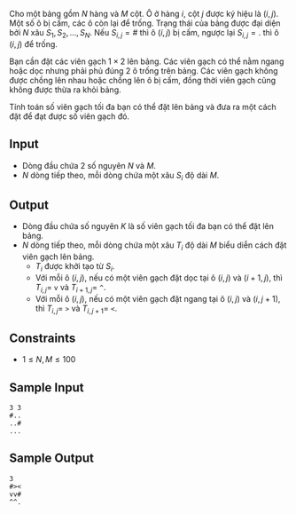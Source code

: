 Cho một bảng gồm $N$ hàng và $M$ cột. Ô ở hàng $i$, cột $j$ được ký hiệu là $(i, j)$. Một số ô bị cấm, các ô còn lại để trống. Trạng thái của bảng được đại diện bởi $N$ xâu $S_1,S_2,...,S_N$. Nếu $S_{i,j}=\#$ thì ô $(i,j)$ bị cấm, ngược lại $S_{i,j}=.$ thì ô $(i,j)$ để trống.

Bạn cần đặt các viên gạch $1\times 2$ lên bảng. Các viên gạch có thể nằm ngang hoặc dọc nhưng phải phủ đúng 2 ô trống trên bảng. Các viên gạch không được chồng lên nhau hoặc chồng lên ô bị cấm, đồng thời viên gạch cũng không được thừa ra khỏi bảng.

Tính toán số viên gạch tối đa bạn có thể đặt lên bảng và đưa ra một cách đặt để đạt được số viên gạch đó.

## Input

- Dòng đầu chứa 2 số nguyên $N$ và $M$.
- $N$ dòng tiếp theo, mỗi dòng chứa một xâu $S_i$ độ dài $M$.

## Output

- Dòng đầu chứa số nguyên $K$ là số viên gạch tối đa bạn có thể đặt lên bảng.
- $N$ dòng tiếp theo, mỗi dòng chứa một xâu $T_i$ độ dài $M$ biểu diễn cách đặt viên gạch lên bảng. 
    - $T_i$ được khởi tạo từ $S_i$.
    - Với mỗi ô $(i,j)$, nếu có một viên gạch đặt dọc tại ô $(i,j)$ và $(i+1,j)$, thì $T_{i,j}=$ `v` và $T_{i+1,j}=$ `^`.
    - Với mỗi ô $(i,j)$, nếu có một viên gạch đặt ngang tại ô $(i,j)$ và $(i,j+1)$, thì $T_{i,j}=$ `>` và $T_{i,j+1}=$ `<`.

## Constraints

- $1\le N,M\le 100$

## Sample Input

    3 3
    #..
    ..#
    ...

## Sample Output

    3
    #><
    vv#
    ^^.

